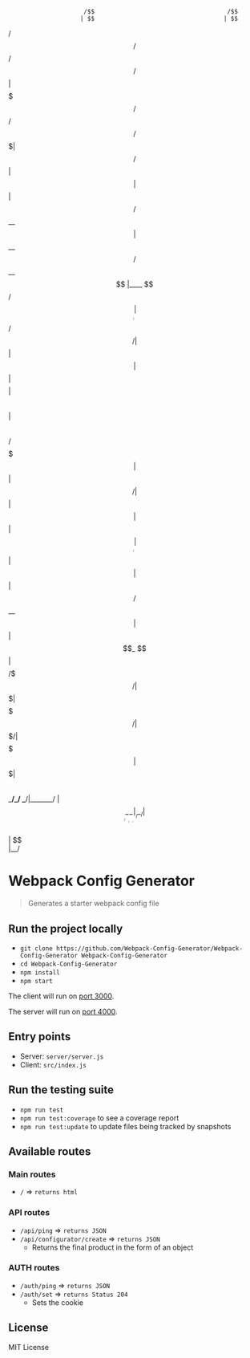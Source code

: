                          /$$                                     /$$      
                        | $$                                    | $$      
 /$$  /$$  /$$  /$$$$$$ | $$$$$$$   /$$$$$$   /$$$$$$   /$$$$$$$| $$   /$$
| $$ | $$ | $$ /$$__  $$| $$__  $$ /$$__  $$ |____  $$ /$$_____/| $$  /$$/
| $$ | $$ | $$| $$$$$$$$| $$  \ $$| $$  \ $$  /$$$$$$$| $$      | $$$$$$/ 
| $$ | $$ | $$| $$_____/| $$  | $$| $$  | $$ /$$__  $$| $$      | $$_  $$ 
|  $$$$$/$$$$/|  $$$$$$$| $$$$$$$/| $$$$$$$/|  $$$$$$$|  $$$$$$$| $$ \  $$
 \_____/\___/  \_______/|_______/ | $$____/  \_______/ \_______/|__/  \__/
                                  | $$                                    
                                  | $$                                    
                                  |__/                                    



# Webpack Config Generator

> Generates a starter webpack config file

## Run the project locally

- `git clone https://github.com/Webpack-Config-Generator/Webpack-Config-Generator Webpack-Config-Generator`
- `cd Webpack-Config-Generator`
- `npm install`
- `npm start`

The client will run on [port 3000](http://localhost:3000/).

The server will run on [port 4000](http://localhost:4000/).

## Entry points

- Server: `server/server.js`
- Client: `src/index.js`

## Run the testing suite

- `npm run test`
- `npm run test:coverage` to see a coverage report
- `npm run test:update` to update files being tracked by snapshots

## Available routes

### Main routes

- `/` => `returns html`

### API routes

- `/api/ping` => `returns JSON`
- `/api/configurator/create` => `returns JSON`
  - Returns the final product in the form of an object

### AUTH routes

- `/auth/ping` => `returns JSON`
- `/auth/set` => `returns Status 204`
  - Sets the cookie

## License

MIT License
